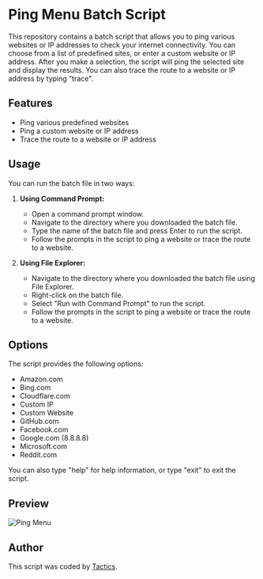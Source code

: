 # Ping Menu Batch Script

This repository contains a batch script that allows you to ping various websites or IP addresses to check your internet connectivity. You can choose from a list of predefined sites, or enter a custom website or IP address. After you make a selection, the script will ping the selected site and display the results. You can also trace the route to a website or IP address by typing "trace".

## Features

- Ping various predefined websites
- Ping a custom website or IP address
- Trace the route to a website or IP address

## Usage

You can run the batch file in two ways:

1. **Using Command Prompt:**
    - Open a command prompt window.
    - Navigate to the directory where you downloaded the batch file.
    - Type the name of the batch file and press Enter to run the script.
    - Follow the prompts in the script to ping a website or trace the route to a website.

2. **Using File Explorer:**
    - Navigate to the directory where you downloaded the batch file using File Explorer.
    - Right-click on the batch file.
    - Select "Run with Command Prompt" to run the script.
    - Follow the prompts in the script to ping a website or trace the route to a website.

## Options

The script provides the following options:

- Amazon.com
- Bing.com
- Cloudflare.com
- Custom IP
- Custom Website
- GitHub.com
- Facebook.com
- Google.com (8.8.8.8)
- Microsoft.com
- Reddit.com

You can also type "help" for help information, or type "exit" to exit the script.

## Preview

![Ping Menu](https://i.ibb.co/yWTmhSk/Screenshot-2024-06-22-205104.png)

## Author

This script was coded by [Tactics](https://github.com/tactics-osrs).
